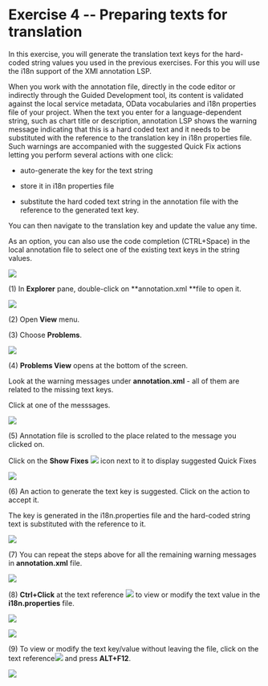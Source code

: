 Exercise 4 -- Preparing texts for translation
=============================================

In this exercise, you will generate the translation text keys for the
hard-coded string values you used in the previous exercises. For this
you will use the i18n support of the XMl annotation LSP.

When you work with the annotation file, directly in the code editor or
indirectly through the Guided Development tool, its content is validated
against the local service metadata, OData vocabularies and i18n
properties file of your project. When the text you enter for a
language-dependent string, such as chart title or description,
annotation LSP shows the warning message indicating that this is a hard
coded text and it needs to be substituted with the reference to the
translation key in i18n properties file. Such warnings are accompanied
with the suggested Quick Fix actions letting you perform several actions
with one click:

-   auto-generate the key for the text string

-   store it in i18n properties file

-   substitute the hard coded text string in the annotation file with
    the reference to the generated text key.

You can then navigate to the translation key and update the value any
time.

As an option, you can also use the code completion (CTRL+Space) in the
local annotation file to select one of the existing text keys in the
string values.

![](media/image1.png)

(1) In **Explorer** pane, double-click on **annotation.xml **file to
open it.

![](media/image2.png)

(2) Open **View** menu.

(3) Choose **Problems**.

![](media/image3.png)

(4) **Problems View** opens at the bottom of the screen.

Look at the warning messages under **annotation.xml** - all of them are
related to the missing text keys.

Click at one of the messsages.

![](media/image4.png)

(5) Annotation file is scrolled to the place related to the message you
clicked on.

Click on the **Show Fixes** ![](media/image5.png) icon next to it to
display suggested Quick Fixes

![](media/image6.png)

(6) An action to generate the text key is suggested. Click on the action
to accept it.

The key is generated in the i18n.properties file and the hard-coded
string text is substituted with the reference to it.

![](media/image7.png)

(7) You can repeat the steps above for all the remaining warning
messages in **annotation.xml** file.

![](media/image8.png)

(8) **Ctrl+Click** at the text reference ![](media/image9.png) to view
or modify the text value in the **i18n.properties** file.

![](media/image10.png)

![](media/image11.png)

(9) To view or modify the text key/value without leaving the file, click
on the text reference![](media/image12.png) and press **ALT+F12**.

![](media/image13.png)
